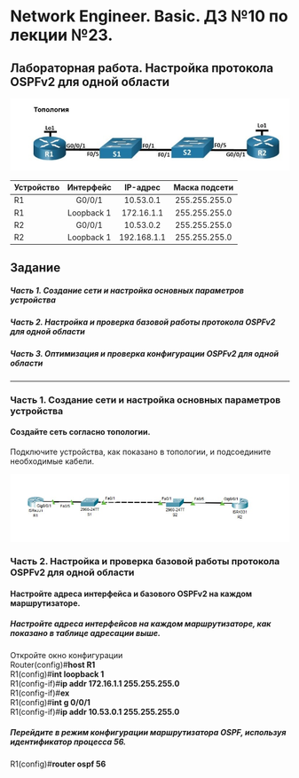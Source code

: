 # Network Engineer. Basic. ДЗ №10 по лекции №23.

## Лабораторная работа. Настройка протокола OSPFv2 для одной области

![](https://github.com/yksie/Network-engineer/blob/main/lab10(lec23)_OSPF/Screenshot_1.jpg)


| Устройство  | Интерфейс   | IP-адрес|Маска подсети|
| :------------ |:---------------:| :---------------:| :---------------:|
| R1      | G0/0/1    | 10.53.0.1   |255.255.255.0 |
| R1      | Loopback 1| 172.16.1.1  |255.255.255.0 |
| R2      | G0/0/1    | 10.53.0.2   |255.255.255.0 |
| R2      | Loopback 1| 192.168.1.1 |255.255.255.0 |



## Задание

##### Часть 1. Создание сети и настройка основных параметров устройства

##### Часть 2. Настройка и проверка базовой работы протокола  OSPFv2 для одной области

##### Часть 3. Оптимизация и проверка конфигурации OSPFv2 для одной области

___


### Часть 1. Создание сети и настройка основных параметров устройства

#### Создайте сеть согласно топологии.  
Подключите устройства, как показано в топологии, и подсоедините необходимые кабели.

![](https://github.com/yksie/Network-engineer/blob/main/lab10(lec23)_OSPF/Screenshot_2.jpg)


### Часть 2. Настройка и проверка базовой работы протокола  OSPFv2 для одной области

#### Настройте адреса интерфейса и базового OSPFv2 на каждом маршрутизаторе.  
##### Настройте адреса интерфейсов на каждом маршрутизаторе, как показано в таблице адресации выше.  
Откройте окно конфигурации  
Router(config)#**host R1**  
R1(config)#**int loopback 1**  
R1(config-if)#**ip addr 172.16.1.1 255.255.255.0**  
R1(config-if)#**ex**  
R1(config)#**int g 0/0/1**  
R1(config-if)#**ip addr 10.53.0.1 255.255.255.0**  
##### Перейдите в режим конфигурации маршрутизатора OSPF, используя идентификатор процесса 56.  

R1(config)#**router ospf 56**  
